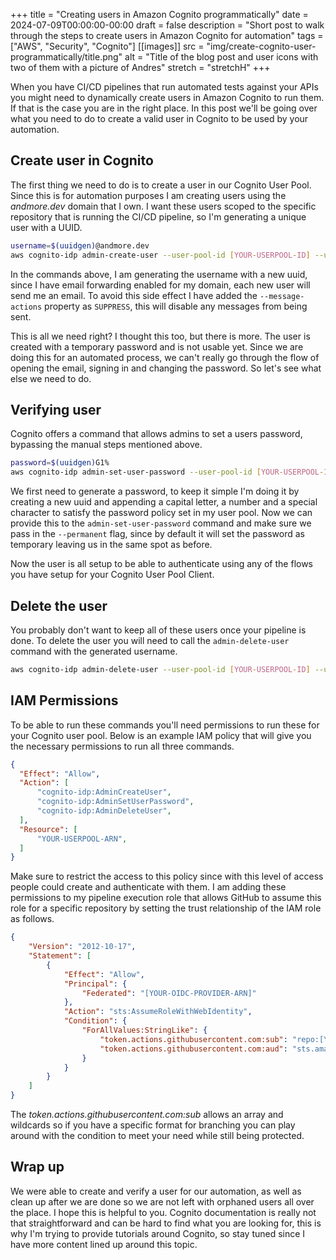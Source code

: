 +++
title = "Creating users in Amazon Cognito programmatically"
date = 2024-07-09T00:00:00-00:00
draft = false
description = "Short post to walk through the steps to create users in Amazon Cognito for automation"
tags = ["AWS", "Security", "Cognito"]
[[images]]
  src = "img/create-cognito-user-programmatically/title.png"
  alt = "Title of the blog post and user icons with two of them with a picture of Andres"
  stretch = "stretchH"
+++

When you have CI/CD pipelines that run automated tests against your APIs you might need to dynamically create users in Amazon Cognito to run them. If that is the case you are in the right place. In this post we'll be going over what you need to do to create a valid user in Cognito to be used by your automation.

## Create user in Cognito
The first thing we need to do is to create a user in our Cognito User Pool. Since this is for automation purposes I am creating users using the *andmore.dev* domain that I own. I want these users scoped to the specific repository that is running the CI/CD pipeline, so I'm generating a unique user with a UUID.

```bash
username=$(uuidgen)@andmore.dev
aws cognito-idp admin-create-user --user-pool-id [YOUR-USERPOOL-ID] --username $username --message-action SUPPRESS
```
In the commands above, I am generating the username with a new uuid, since I have email forwarding enabled for my domain, each new user will send me an email. To avoid this side effect I have added the `--message-actions` property as `SUPPRESS`, this will disable any messages from being sent.

This is all we need right? I thought this too, but there is more. The user is created with a temporary password and is not usable yet. Since we are doing this for an automated process, we can't really go through the flow of opening the email, signing in and changing the password. So let's see what else we need to do.

## Verifying user
Cognito offers a command that allows admins to set a users password, bypassing the manual steps mentioned above.

```bash
password=$(uuidgen)G1%
aws cognito-idp admin-set-user-password --user-pool-id [YOUR-USERPOOL-ID] --username $username  --password $password --permanent
```
We first need to generate a password, to keep it simple I'm doing it by creating a new uuid and appending a capital letter, a number and a special character to satisfy the password policy set in my user pool. Now we can provide this to the `admin-set-user-password` command and make sure we pass in the `--permanent` flag, since by default it will set the password as temporary leaving us in the same spot as before.

Now the user is all setup to be able to authenticate using any of the flows you have setup for your Cognito User Pool Client.

## Delete the user
You probably don't want to keep all of these users once your pipeline is done. To delete the user you will need to call the `admin-delete-user` command with the generated username. 
```bash
aws cognito-idp admin-delete-user --user-pool-id [YOUR-USERPOOL-ID] --username $username
```

## IAM Permissions
To be able to run these commands you'll need permissions to run these for your Cognito user pool. Below is an example IAM policy that will give you the necessary permissions to run all three commands. 
```json
{
  "Effect": "Allow",
  "Action": [
      "cognito-idp:AdminCreateUser",
      "cognito-idp:AdminSetUserPassword",
      "cognito-idp:AdminDeleteUser",
  ],
  "Resource": [
      "YOUR-USERPOOL-ARN",
  ]
}
```

Make sure to restrict the access to this policy since with this level of access people could create and authenticate with them. I am adding these permissions to my pipeline execution role that allows GitHub to assume this role for a specific repository by setting the trust relationship of the IAM role as follows.

```json
{
    "Version": "2012-10-17",
    "Statement": [
        {
            "Effect": "Allow",
            "Principal": {
                "Federated": "[YOUR-OIDC-PROVIDER-ARN]"
            },
            "Action": "sts:AssumeRoleWithWebIdentity",
            "Condition": {
                "ForAllValues:StringLike": {
                    "token.actions.githubusercontent.com:sub": "repo:[YOUR-ORG]/[YOUR-REPOSITORY]:ref:refs/heads/[ALLOWED-BRANCH]",
                    "token.actions.githubusercontent.com:aud": "sts.amazonaws.com"
                }
            }
        }
    ]
}
```

The *token.actions.githubusercontent.com:sub* allows an array and wildcards so if you have a specific format for branching you can play around with the condition to meet your need while still being protected.

## Wrap up
We were able to create and verify a user for our automation, as well as clean up after we are done so we are not left with orphaned users all over the place.
I hope this is helpful to you. Cognito documentation is really not that straightforward and can be hard to find what you are looking for, this is why I'm trying to provide tutorials around Cognito, so stay tuned since I have more content lined up around this topic.